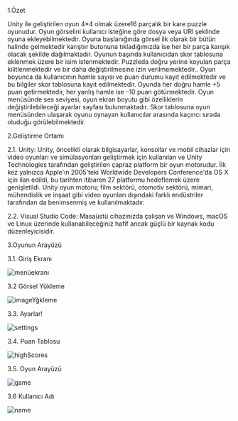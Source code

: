  1.Özet
 
 Unity ile geliştirilen oyun 4*4 olmak üzere16 parçalık bir kare puzzle oyunudur. Oyun görselini kullanıcı isteğine göre dosya veya URl şeklinde oyuna ekleyebilmektedir. Oyuna başlanığında görsel ilk olarak bir  bütün halinde gelmektedir karıştıır butonuna tıkladığımızda ise her bir parça karışık olacak şekilde dağılmaktadır. Oyunun başında kullanıcıdan skor tablosuna eklenmek üzere bir isim istenmektedir. Puzzleda doğru yerine koyulan parça kilitlenmektedir ve bir daha değiştirilmesine izin verilmemektedir.. Oyun boyunca da kullanıcının hamle sayısı ve puan durumu kayıt edilmektedir ve bu bilgiler skor tablosuna kayıt edilmektedir. Oyunda her doğru hamle +5 puan getirmektedir, her yanlış hamle ise –10 puan götürmektedir. Oyun menüsünde ses seviyesi, oyun ekran boyutu gibi özelliklerin değiştirilebileceği ayarlar sayfası bulunmaktadır. Skor tablosuna  oyun menüsünden ulaşarak oyunu oynayan kullanıcılar arasında kaçıncı sırada oluduğu görülebilmektedir.
 
 2.Geliştirme Ortamı
 
2.1. Unity: Unity, öncelikli olarak bilgisayarlar, konsollar ve mobil cihazlar için video oyunları ve simülasyonları geliştirmek için kullanılan ve Unity Technologies tarafından geliştirilen çapraz platform bir oyun motorudur. İlk kez yalnızca Apple'ın 2005'teki Worldwide Developers Conference'da OS X için ilan edildi, bu tarihten itibaren 27 platformu hedeflemek üzere genişletildi. Unity oyun motoru; film sektörü, otomotiv sektörü, mimari, mühendislik ve inşaat gibi video oyunları dışındaki farklı endüstriler tarafından da benimsenmiş ve kullanılmaktadır. 
 
 2.2. Visual Studio Code: Masaüstü cihazınızda çalışan ve Windows, macOS ve Linux üzerinde kullanabileceğiniz hafif ancak güçlü bir kaynak kodu düzenleyicisidir. 
 
 3.Oyunun Arayüzü
 
 3.1. Giriş Ekranı
 
![menüekranı](https://user-images.githubusercontent.com/74769154/230506453-f034eb7c-b696-4e1e-b60f-648978f69c1e.png)

3.2 Görsel Yükleme

![imageYğkleme](https://user-images.githubusercontent.com/74769154/230506590-ba0d4ec9-8b84-4331-b258-e8b21ba293ce.png)

3.3. Ayarlar!

![settings](https://user-images.githubusercontent.com/74769154/230506883-a4907599-a213-4f8b-bf39-95121bbb220b.png)



3.4. Puan Tablosu

![highScores](https://user-images.githubusercontent.com/74769154/230506657-d1f34ee1-f200-435e-a2dc-6321989f29a4.png)

3.5. Oyun Arayüzü

![game](https://user-images.githubusercontent.com/74769154/230506691-266d3e8a-9713-4108-8288-31cb23559aed.png)

3.6 Kullanıcı Adı 

![name](https://user-images.githubusercontent.com/74769154/230506729-5c759933-b41b-4a67-bf19-96af52fb7f16.png)
